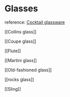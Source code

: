 # Glasses
reference: [Cocktail glassware](https://www.diffordsguide.com/g/1150/how-to-make-cocktails/cocktail-glassware)

[[Collins glass]]

[[Coupe glass]]

[[Flute]]

[[Martini glass]]

[[Old-fashioned glass]]

[[rocks glass]]

[[Sling]]